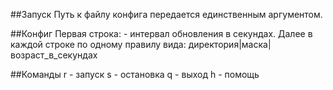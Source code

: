 ##Запуск
Путь к файлу конфига передается единственным аргументом.

##Конфиг
Первая строка: - интервал обновления в секундах. 
Далее в каждой строке по одному правилу вида: директория|маска|возраст_в_секундах

##Команды
r - запуск
s - остановка
q - выход
h - помощь
